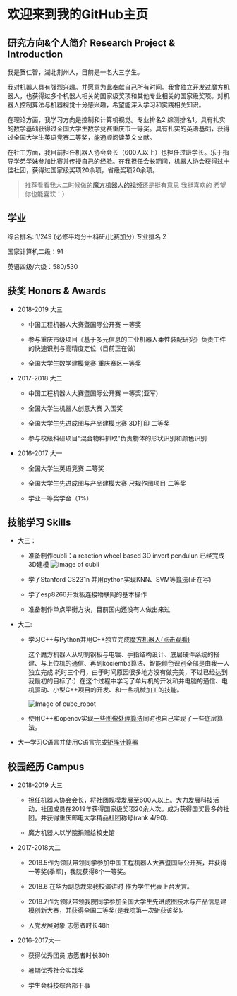 # 欢迎来到我的GitHub主页 

## 研究方向&个人简介 Research Project & Introduction

我是贺仁智，湖北荆州人，目前是一名大三学生。

我对机器人具有强烈兴趣。并愿意为此奉献自己所有时间。我曾独立开发过魔方机器人，也获得过多个机器人相关的国家级奖项和其他专业相关的国家级奖项。对机器人控制算法与机器视觉十分感兴趣，希望能深入学习和实践相关知识。

在理论方面，我学习方向是控制和计算机视觉。专业排名2 综测排名1。具有扎实的数学基础获得过全国大学生数学竞赛重庆市一等奖。具有扎实的英语基础，获得过全国大学生英语竞赛二等奖，能通顺阅读英文文献。

在社工方面，我目前担任机器人协会会长（600人以上）也担任过班学长。乐于指导学弟学妹参加比赛并传授自己的经验。在我担任会长期间，机器人协会获得过十佳社团，获得过国家级奖项20余项，省级奖项20余项。



> 推荐看看我大二时候做的[魔方机器人的视频](https://www.bilibili.com/video/av39119098?share_medium=android&share_source=copy_link&bbid=062C94C7-71EB-4C64-B933-F3DBE0F89912101704infoc&ts=1545876742959)还是挺有意思 我挺喜欢的 希望你也能喜欢：）


## 学业 
综合排名: 1/249 (必修平均分＋科研/比赛加分) 专业排名 2

国家计算机二级：91  

英语四级/六级：580/530

## 获奖 Honors & Awards

* 2018-2019 大三

  * 中国工程机器人大赛暨国际公开赛 一等奖
  
  * 参与重庆市级项目《基于多元信息的工业机器人柔性装配研究》负责工件的快速识别与高精度定位（目前正在做）
  
  * 全国大学生数学建模竞赛 重庆赛区一等奖
  

* 2017-2018 大二

  * 中国工程机器人大赛暨国际公开赛 一等奖(亚军)

  * 全国大学生机器人创意大赛 入围奖

  * 全国大学生先进成图与产品建模比赛 3D打印 二等奖

  * 参与校级科研项目“混合物料抓取”负责物体的形状识别和颜色识别

* 2016-2017 大一

  * 全国大学生英语竞赛 二等奖

  * 全国大学生先进成图与产品建模大赛 尺规作图项目 二等奖
  
  * 学业一等奖学金（1%）
  
## 技能学习 Skills

  
* 大三：
   * 准备制作cubli：a reaction wheel based 3D invert pendulun 已经完成3D建模
     ![Image of cubli]( cubhe.github.com/cubli.png  )
     
   * 学了Stanford CS231n 并用python实现KNN、SVM等[算法](https://github.com/cubhe/CS231n)(正在写)
    
   * 学了esp8266开发板连接物联网的基本操作
   
   * 准备制作单点平衡方块，目前国内还没有人做出来过

* 大二:
  * 学习C++与Python并用C++独立完成[魔方机器人(点击观看)](https://www.bilibili.com/video/av39119098?share_medium=android&share_source=copy_link&bbid=062C94C7-71EB-4C64-B933-F3DBE0F89912101704infoc&ts=1545876742959
)
  
    这个魔方机器人从切割钢板与电镀、手指结构设计、底层硬件系统的搭建、与上位机的通信、再到kociemba算法、智能颜色识别全部是由我一人独立完成
    耗时三个月，由于时间原因很多地方没有做完美，不过已经达到我最初的目标了:）在这个过程中学习了单片机的开发和并电脑的通信、电机驱动、小型C++项目的开发、和一些机械加工的技能。
    
    ![Image of cube_robot]( cubhe.github.com/cube_robot.jpg  )
  
  * 使用C++和opencv实现[一些图像处理算法](https://github.com/cubhe/OpenCV)同时也自己实现了一些底层算法。



* 大一学习C语言并使用C语言完成[矩阵计算器](https://github.com/cubhe/Matrix_Computation.)



## 校园经历 Campus


* 2018-2019 大三

  * 担任机器人协会会长，将社团规模发展至600人以上。大力发展科技活动，社团成员在2019年获得国家级奖项20余人次。成为获得国奖最多的社团。并获得重庆邮电大学精品社团称号(rank 4/90).
  
  * 魔方机器人以学院捐赠给校史馆

* 2017-2018大二

  * 2018.5作为领队带领同学参加中国工程机器人大赛暨国际公开赛，并获得一等奖(季军)，我院获得8个一等奖。

  * 2018.6 在华为副总裁来我校演讲时 作为学生代表上台发言。

  * 2018.7作为领队带领我院同学参加全国大学生先进成图技术与产品信息建模创新大赛，并获得全国二等奖(是我院第一次斩获该奖)。

  * 入党发展对象 志愿者时长48h

* 2016-2017大一

  * 获得优秀团员 志愿者时长30h

  * 暑期优秀社会实践奖

  * 学生会科技综合部干事

